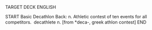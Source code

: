TARGET DECK
ENGLISH

START
Basic
Decathlon
Back: n. Athletic contest of ten events for all competitors.  decathlete n. [from *deca-, greek athlon contest]
END
